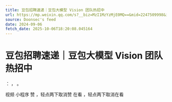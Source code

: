 ```yaml
---
title: 豆包招聘速递｜豆包大模型 Vision 团队热招中
url: https://mp.weixin.qq.com/s?__biz=MzI1MzYzMjE0MQ==&mid=2247509998&idx=1&sn=ea1ee6050c14d278370e9c700c9f796a
source: Doonsec's feed
date: 2024-09-06
fetch_date: 2025-10-06T18:20:08.045164
---
```


# 豆包招聘速递｜豆包大模型 Vision 团队热招中

：
，
。

视频
小程序
赞
，轻点两下取消赞
在看
，轻点两下取消在看